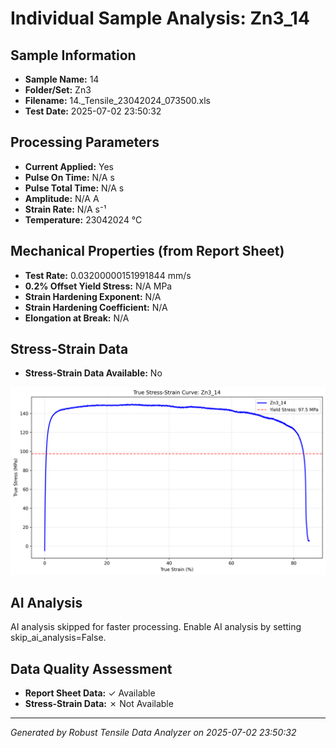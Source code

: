 # Individual Sample Analysis: Zn3_14

## Sample Information
- **Sample Name:** 14
- **Folder/Set:** Zn3
- **Filename:** 14._Tensile_23042024_073500.xls
- **Test Date:** 2025-07-02 23:50:32

## Processing Parameters
- **Current Applied:** Yes
- **Pulse On Time:** N/A s
- **Pulse Total Time:** N/A s
- **Amplitude:** N/A A
- **Strain Rate:** N/A s⁻¹
- **Temperature:** 23042024 °C

## Mechanical Properties (from Report Sheet)
- **Test Rate:** 0.03200000151991844 mm/s
- **0.2% Offset Yield Stress:** N/A MPa
- **Strain Hardening Exponent:** N/A
- **Strain Hardening Coefficient:** N/A
- **Elongation at Break:** N/A

## Stress-Strain Data
- **Stress-Strain Data Available:** No

![Stress-Strain Curve](../individual_plots/plot_Zn3_14.png)

## AI Analysis

AI analysis skipped for faster processing. Enable AI analysis by setting skip_ai_analysis=False.

## Data Quality Assessment
- **Report Sheet Data:** ✓ Available
- **Stress-Strain Data:** ✗ Not Available

---
*Generated by Robust Tensile Data Analyzer on 2025-07-02 23:50:32*
